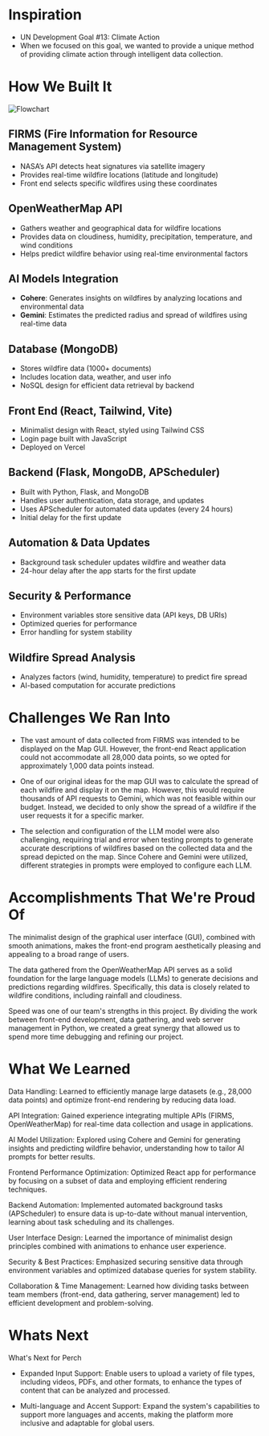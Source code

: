 # Inspiration
- UN Development Goal #13: Climate Action
- When we focused on this goal, we wanted to provide a unique method of providing climate action through intelligent data collection.

# How We Built It
![Flowchart](https://media-hosting.imagekit.io//b224578219d4499d/Simple_Flowchart_Infographic_Graph.webp?Expires=1837305459&Key-Pair-Id=K2ZIVPTIP2VGHC&Signature=ZLL0zs2qcd1FF456TVS8PIZcbIs19oPaaDqo7gFH6qfhoK~ZqYfp0ZhVN1HsrxB7sChNvYiSsSe0iTk7QHocMHenGfOT9XjCKdcJ6VdD3DK5B2oYiTBqXpOfnF7gKWtApgeEuDcHKyo~WT~WBZoOFCCPpgSlvcW4up5bTH5WOKx9onnLBlw0hTK2ptutWaOSl2iUYECAkYgEKSKwQOl6ftXEXocA8YVMPXsP0W7wfDWNk2WLAyrcyshwNeQoq-lefG1xvSzLl2zvyTM4QnlezQ4EFx5Grwsl~7Tqe~Ty59bGxXmBR5AqkXpvJNNathvUxbFIDXtw67JhtTllzpnSrA__)


## FIRMS (Fire Information for Resource Management System)
- NASA’s API detects heat signatures via satellite imagery
- Provides real-time wildfire locations (latitude and longitude)
- Front end selects specific wildfires using these coordinates

## OpenWeatherMap API
- Gathers weather and geographical data for wildfire locations
- Provides data on cloudiness, humidity, precipitation, temperature, and wind conditions
- Helps predict wildfire behavior using real-time environmental factors

## AI Models Integration
- **Cohere**: Generates insights on wildfires by analyzing locations and environmental data
- **Gemini**: Estimates the predicted radius and spread of wildfires using real-time data

## Database (MongoDB)
- Stores wildfire data (1000+ documents)
- Includes location data, weather, and user info
- NoSQL design for efficient data retrieval by backend

## Front End (React, Tailwind, Vite)
- Minimalist design with React, styled using Tailwind CSS
- Login page built with JavaScript
- Deployed on Vercel

## Backend (Flask, MongoDB, APScheduler)
- Built with Python, Flask, and MongoDB
- Handles user authentication, data storage, and updates
- Uses APScheduler for automated data updates (every 24 hours)
- Initial delay for the first update

## Automation & Data Updates
- Background task scheduler updates wildfire and weather data
- 24-hour delay after the app starts for the first update

## Security & Performance
- Environment variables store sensitive data (API keys, DB URIs)
- Optimized queries for performance
- Error handling for system stability

## Wildfire Spread Analysis
- Analyzes factors (wind, humidity, temperature) to predict fire spread
- AI-based computation for accurate predictions

# Challenges  We Ran Into
- The vast amount of data collected from FIRMS was intended to be displayed on the Map GUI. However, the front-end React application could not accommodate all 28,000 data points, so we opted for approximately 1,000 data points instead.

- One of our original ideas for the map GUI was to calculate the spread of each wildfire and display it on the map. However, this would require thousands of API requests to Gemini, which was not feasible within our budget. Instead, we decided to only show the spread of a wildfire if the user requests it for a specific marker.

- The selection and configuration of the LLM model were also challenging, requiring trial and error when testing prompts to generate accurate descriptions of wildfires based on the collected data and the spread depicted on the map. Since Cohere and Gemini were utilized, different strategies in prompts were employed to configure each LLM.

# Accomplishments That We're Proud Of
The minimalist design of the graphical user interface (GUI), combined with smooth animations, makes the front-end program aesthetically pleasing and appealing to a broad range of users.

The data gathered from the OpenWeatherMap API serves as a solid foundation for the large language models (LLMs) to generate decisions and predictions regarding wildfires. Specifically, this data is closely related to wildfire conditions, including rainfall and cloudiness.

Speed was one of our team's strengths in this project. By dividing the work between front-end development, data gathering, and web server management in Python, we created a great synergy that allowed us to spend more time debugging and refining our project.

# What We Learned
Data Handling: Learned to efficiently manage large datasets (e.g., 28,000 data points) and optimize front-end rendering by reducing data load.

API Integration: Gained experience integrating multiple APIs (FIRMS, OpenWeatherMap) for real-time data collection and usage in applications.

AI Model Utilization: Explored using Cohere and Gemini for generating insights and predicting wildfire behavior, understanding how to tailor AI prompts for better results.

Frontend Performance Optimization: Optimized React app for performance by focusing on a subset of data and employing efficient rendering techniques.

Backend Automation: Implemented automated background tasks (APScheduler) to ensure data is up-to-date without manual intervention, learning about task scheduling and its challenges.

User Interface Design: Learned the importance of minimalist design principles combined with animations to enhance user experience.

Security & Best Practices: Emphasized securing sensitive data through environment variables and optimized database queries for system stability.

Collaboration & Time Management: Learned how dividing tasks between team members (front-end, data gathering, server management) led to efficient development and problem-solving.

# Whats Next
What's Next for Perch
- Expanded Input Support: Enable users to upload a variety of file types, including videos, PDFs, and other formats, to enhance the types of content that can be analyzed and processed.

- Multi-language and Accent Support: Expand the system's capabilities to support more languages and accents, making the platform more inclusive and adaptable for global users.


